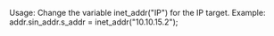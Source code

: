 Usage:
Change the variable inet_addr("IP") for the IP target.
Example:
addr.sin_addr.s_addr = inet_addr("10.10.15.2");
